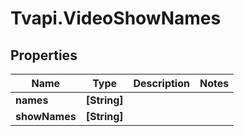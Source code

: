 # Tvapi.VideoShowNames

## Properties
Name | Type | Description | Notes
------------ | ------------- | ------------- | -------------
**names** | **[String]** |  | 
**showNames** | **[String]** |  | 



